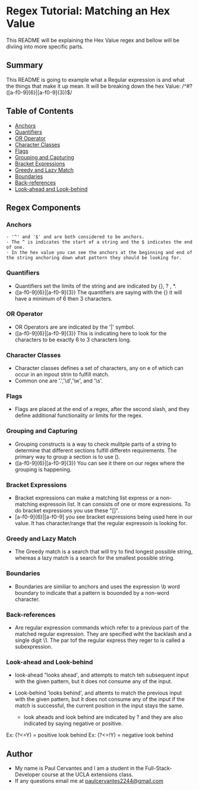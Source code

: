 # Regex Tutorial: Matching an Hex Value

This README will be explaining the Hex Value regex and bellow will be diviing into more specific parts.

## Summary

This README is going to example what a Regular expression is and what the things that make it up mean. It will be breaking down the hex Value: /^#?([a-f0-9]{6}|[a-f0-9]{3})$/

## Table of Contents

- [Anchors](#anchors)
- [Quantifiers](#quantifiers)
- [OR Operator](#or-operator)
- [Character Classes](#character-classes)
- [Flags](#flags)
- [Grouping and Capturing](#grouping-and-capturing)
- [Bracket Expressions](#bracket-expressions)
- [Greedy and Lazy Match](#greedy-and-lazy-match)
- [Boundaries](#boundaries)
- [Back-references](#back-references)
- [Look-ahead and Look-behind](#look-ahead-and-look-behind)


## Regex Components

### Anchors

    - '^' and '$' and are both considered to be anchors.
    - The ^ is indicates the start of a string and the $ indicates the end of one.
    - In the hex value you can see the anchors at the beginning and end of the string anchoring down what pattern they should be looking for.

### Quantifiers

- Quantifiers set the limits of the string and are indicated by {}, ? , \*.
- ([a-f0-9]{6}|[a-f0-9]{3}) The quantifiers are saying with the {} it will have a minimum of 6 then 3 characters.

### OR Operator

- OR Operators are are indicated by the '|' symbol.
- ([a-f0-9]{6}|[a-f0-9]{3}) This is indicating here to look for the characters to be exactly 6 to 3 characters long.

### Character Classes

- Character classes defines a set of characters, any on e of which can occur in an inpout strin to fulfill match.
- Common one are '.','\d','\w', and '\s'.

### Flags

- Flags are placed at the end of a regex, after the second slash, and they define additional functionality or limits for the regex.

### Grouping and Capturing

- Grouping constructs is a way to check mulitple parts of a string to determine that different sections fulfill differetn requirements. The primary way to group a section is to use ().
- ([a-f0-9]{6}|[a-f0-9]{3}) You can see it there on our regex where the grouping is happening.

### Bracket Expressions

- Bracket expressions can make a matching list express or a non-matching expressoin list. It can consists of one or more expressions. To do bracket expressions you use these "[]".
- [a-f0-9]{6}|[a-f0-9] you see bracket expressions being used here in our value. It has character/range that the regular expressoin is looking for.

### Greedy and Lazy Match

- The Greedy match is a search that will try to find longest possible string, whereas a lazy match is a search for the smallest possible string.

### Boundaries

- Boundaries are similiar to anchors and uses the expression \b word boundary to indicate that a pattern is bouonded by a non-word character.

### Back-references

- Are regular expression commands which refer to a previous part of the matched regular expression. They are specified wiht the backlash and a single digit \1. The par tof the regular express they reger to is called a subexpression.

### Look-ahead and Look-behind

- look-ahead "looks ahead', and attempts to match teh subsequent input with the given pattern, but it does not consume any of the input.
- Look-behind 'looks behind', and attemts to match the previous input with the given pattern, but it does not consume any of the input if the match is successful, the current position in the input stays the same.

  - look aheads and look behind are indicated by ? and they are also indicated by saying negative or positive.

Ex: (?<=Y) = positive look behind
Ex: (?<=!Y) = negative look behind

## Author

- My name is Paul Cervantes and I am a student in the Full-Stack-Developer course at the UCLA extensions class.
- If any questions email me at paulcervantes2244@gmail.com
